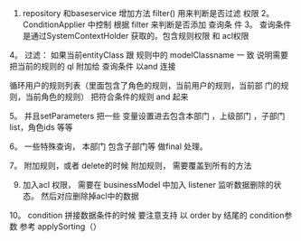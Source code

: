 1. repository 和baseservice 增加方法 filter() 用来判断是否过滤
权限
2。 ConditionApplier 中控制 根据 filter 来判断是否添加 查询条
件
3。 查询条件是通过SystemContextHolder 获取的。包含规则权限 和
acl权限

4。 过滤：  如果当前entityClass 跟 规则中的 modelClassname 一
致  说明需要把当前的规则的 ql  附加给 查询条件 以and 连接

循环用户的规则列表（里面包含了角色的规则，当前用户的规则，当前部
门的规则，当前角色的规则） 把符合条件的规则 and 起来

5。 并且setParameters 把一些 变量设置进去包含本部门 ，上级部门
，子部门list，角色ids 等等



6。 一些特殊查询， 本部门 包含子部门等 做final 处理。

7。 附加规则，或者 delete的时候 附加规则， 需要覆盖到所有的方法


9. 加入acl 权限， 需要在 businessModel 中加入 listener 监听数据删除的状态。 然后对应删除掉acl中的数据

10。 condition 拼接数据条件的时候 要注意支持 以 order by 结尾的 condition参数 参考 applySorting（）